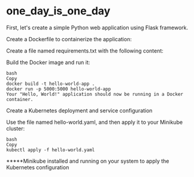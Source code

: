 # one_day_is_one_day

First, let's create a simple Python web application using Flask framework.

Create a Dockerfile to containerize the application:

Create a file named requirements.txt with the following content:

Build the Docker image and run it:

    bash
    Copy
    docker build -t hello-world-app .
    docker run -p 5000:5000 hello-world-app
    Your "Hello, World!" application should now be running in a Docker container.

Create a Kubernetes deployment and service configuration

Use the file named hello-world.yaml, and then apply it to your Minikube cluster:

    bash
    Copy
    kubectl apply -f hello-world.yaml

*****Minikube installed and running on your system to apply the Kubernetes configuration